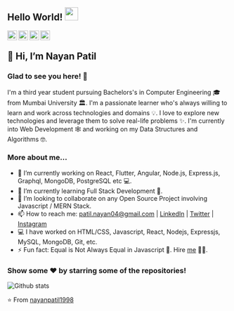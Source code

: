 
<!---
NayanPatil1998/NayanPatil1998 is a ✨ special ✨ repository because its `README.md` (this file) appears on your GitHub profile.
You can click the Preview link to take a look at your changes.
--->
## Hello World! <img src="https://raw.githubusercontent.com/iampavangandhi/iampavangandhi/master/gifs/Hi.gif" width="30px"></h2>

<a href="https://twitter.com/Nayanp960478">
  <img align="left" alt="Pavan's Twitter" width="22px" src="https://cdn.jsdelivr.net/npm/simple-icons@v3/icons/twitter.svg" />
</a>
<a href="https://linkedin.com/in/nayanpatil96">
  <img align="left" alt="Pavan's Linkdein" width="22px" src="https://cdn.jsdelivr.net/npm/simple-icons@v3/icons/linkedin.svg" />
</a>
<a href="https://github.com/nayanpatil1998">
  <img align="left" alt="Pavan's Github" width="22px" src="https://cdn.jsdelivr.net/npm/simple-icons@v3/icons/github.svg" />
</a>
<a href="https://instagram.com/nayanpatil.js/">
  <img align="left" alt="Pavan's Instagram" width="22px" src="https://cdn.jsdelivr.net/npm/simple-icons@v3/icons/instagram.svg" />
</a>

<br />

## 👋 Hi, I’m Nayan Patil


### Glad to see you here! 🤩

I'm a third year student pursuing Bachelors's in Computer Engineering 🎓 from Mumbai University 🏛. I'm a passionate learner who's always willing to learn and work across technologies and domains 💡. I love to explore new technologies and leverage them to solve real-life problems ✨.  I'm currently into Web Development 🕸️ and working on my Data Structures and Algorithms 🤓.

### More about me...

- 🔭 I’m currently working on React, Flutter, Angular, Node.js, Express.js, Graphql, MongoDB, PostgreSQL etc 💻.
- 🌱 I’m currently learning Full Stack Development 🚀.
- 👯 I’m looking to collaborate on any Open Source Project involving Javascript / MERN Stack.
- 📫 How to reach me: patil.nayan04@gmail.com | [LinkedIn](https://linkedin.com/in/nayanpatil96) | [Twitter](https://twitter.com/Nayanp960478) | [Instagram](https://instagram.com/nayanpatil.js) 
- 💻 I have worked on HTML/CSS, Javascript, React, Nodejs, Expressjs, MySQL, MongoDB, Git, etc.
- ⚡ Fun fact: Equal is Not Always Equal in Javascript 🤣. Hire [me](mailto:patil.nayan04@gmail.com?Subject=Hello%20Nayan) 👨‍💻.

### Show some ❤️ by starring some of the repositories!

![Github stats](https://github-readme-stats.vercel.app/api?username=nayanpatil1998&show_icons=true&hide_border=true)

⭐️ From [nayanpatil1998](https://github.com/nayanpatil1998)
